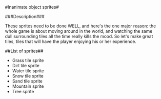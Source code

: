 #Inanimate object sprites#

###Description###

These sprites need to be done WELL, and here's the one major reason: the whole game is about moving around in the world, and watching the same dull surrounding tiles all the time really kills the mood. So let's make great tiles, tiles that will have the player enjoying his or her experience.

##List of sprites##

- Grass tile sprite
- Dirt tile sprite
- Water tile sprite
- Snow tile sprite
- Sand tile sprite
- Mountain sprite
- Tree sprite
